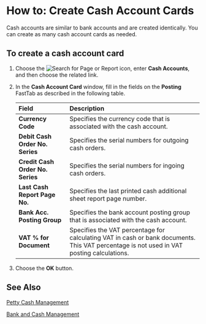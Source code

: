 # How to: Create Cash Account Cards

Cash accounts are similar to bank accounts and are created identically. You can create as many cash account cards as needed.

 

## To create a cash account card

1. Choose the ![Search for Page or Report](https://github.com/DianaMalina/dynamics365smb-docs/blob/Pre-RussiaLF_EN/business-central/LocalFunctionality/RussiaLF_EN/search-icon.png) icon, enter **Cash Accounts**, and then choose the related link.

2. In the **Cash Account Card** window, fill in the fields on the **Posting** FastTab as described in the following table.

   | Field                            | Description                                                  |
   | :------------------------------- | :----------------------------------------------------------- |
   | **Currency Code**                | Specifies the currency code that is associated with the cash account. |
   | **Debit Cash Order No. Series**  | Specifies the serial numbers for outgoing cash orders.       |
   | **Credit Cash Order No. Series** | Specifies the serial numbers for ingoing cash orders.        |
   | **Last Cash Report Page No.**    | Specifies the last printed cash additional sheet report page number. |
   | **Bank Acc. Posting Group**      | Specifies the bank account posting group that is associated with the cash account. |
   | **VAT % for Document**           | Specifies the VAT percentage for calculating VAT in cash or bank documents. This VAT percentage is not used in VAT posting calculations. |

3. Choose the **OK** button.

 

## See Also 

[Petty Cash Management](https://github.com/DianaMalina/dynamics365smb-docs/blob/Pre-RussiaLF_EN/business-central/LocalFunctionality/RussiaLF_EN/Petty-Cash-Management.md)

[Bank and Cash Management](https://github.com/DianaMalina/dynamics365smb-docs/blob/Pre-RussiaLF_EN/business-central/LocalFunctionality/RussiaLF_EN/eng-bank-and-cash-management.md)

